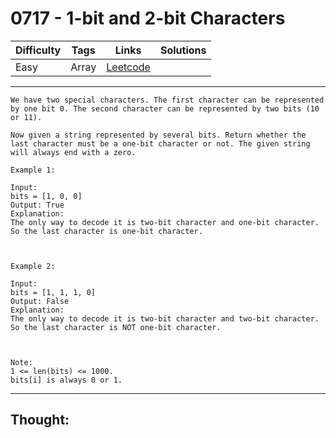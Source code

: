 # 0717 - 1-bit and 2-bit Characters

Difficulty  | Tags | Links | Solutions
----------- | ---- | ----- | -----
Easy | Array | [Leetcode](https://leetcode.com/problems/1-bit-and-2-bit-characters/description/) |


-----------

```
We have two special characters. The first character can be represented by one bit 0. The second character can be represented by two bits (10 or 11).  

Now given a string represented by several bits. Return whether the last character must be a one-bit character or not. The given string will always end with a zero.

Example 1:

Input: 
bits = [1, 0, 0]
Output: True
Explanation: 
The only way to decode it is two-bit character and one-bit character. So the last character is one-bit character.



Example 2:

Input: 
bits = [1, 1, 1, 0]
Output: False
Explanation: 
The only way to decode it is two-bit character and two-bit character. So the last character is NOT one-bit character.



Note:
1 <= len(bits) <= 1000.
bits[i] is always 0 or 1.
```

-----------

## Thought:
